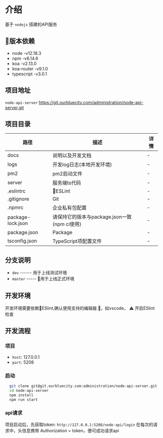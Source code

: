 # 介绍

基于 `nodejs` 搭建的API服务
## 版本依赖

* node -v12.18.3
* npm -v6.14.6
* koa -v2.13.0
* koa-router -v9.1.0
* typescript -v3.0.1

## 项目地址

`node-api-server` <https://git.ourbluecity.com/administration/node-api-server.git>

## 项目目录

| 路径              | 描述                                         | 详情                     |
| ----------------- | -------------------------------------------- | ------------------------ |
| docs              | 说明以及开发文档                                | -                      |
| logs              | 开发log日志(本地开发环境)                        | -                      |
| pm2               | pm2启动文件                                    | -                      |
| server            | 服务端ts代码                                 | -                        |
| .eslintrc         | ESLint                                      | -                        |
| .gitignore        | Git                                          | -                        |
| .npmrc            | 企业私有包配置                               | -                        |
| package-lock.json | 请保持它的版本与package.json一致(npm ci使用) | -                        |
| package.json      | Package                                      | -                        |
| tsconfig.json     | TypeScript项配置文件                                 | -                        |

## 分支说明

* `dev` ------ 用于上线测试环境
* `master` ----- 用于上线正式环境

## 开发环境

开发环境需要依赖ESlint,确认使用支持的编辑器 ，如vscode， ⚠️ 开启ESlint检查

## 开发流程

### 项目
* `host`: 127.0.0.1
* `port`: 5208

### 启动
```bash
  git clone git@git.ourbluecity.com:administration/node-api-server.git
  cd node-api-server
  npm install
  npm run start
```

### api请求
项目启动后，先获取token: `http://127.0.0.1:5208/node-api/login`
在每次的请求中，头信息携带 Authorization = token，便可成功请求api
